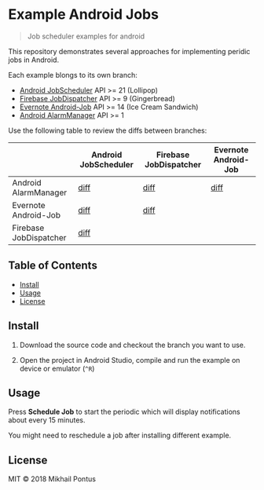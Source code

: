 # Example Android Jobs

> Job scheduler examples for android

This repository demonstrates several approaches for implementing peridic jobs in Android.

Each example blongs to its own branch:

- [Android JobScheduler](https://github.com/mpontus/ExampleAndroidJobs/tree/AndroidJobScheduler) API >= 21 (Lollipop)
- [Firebase JobDispatcher](https://github.com/mpontus/ExampleAndroidJobs/tree/FirebaseJobDispatcher) API >= 9 (Gingerbread)
- [Evernote Android-Job](https://github.com/mpontus/ExampleAndroidJobs/tree/EvernoteAndroidJob) API >= 14 (Ice Cream Sandwich)
- [Android AlarmManager](https://github.com/mpontus/ExampleAndroidJobs/tree/AndroidAlarmManager) API >= 1

Use the following table to review the diffs between branches:

|                      |Android JobScheduler|Firebase JobDispatcher|Evernote Android-Job|
|----------------------|--------------------|----------------------|--------------------|
|Android AlarmManager  |[diff](https://github.com/mpontus/ExampleAndroidJobs/compare/AndroidJobScheduler...AndroidAlarmManager)|[diff](https://github.com/mpontus/ExampleAndroidJobs/compare/FirebaseJobDispatcher...AndroidAlarmManager)|[diff](https://github.com/mpontus/ExampleAndroidJobs/compare/EvernoteAndroidJob...AndroidAlarmManager)|
|Evernote Android-Job  |[diff](https://github.com/mpontus/ExampleAndroidJobs/compare/AndroidJobScheduler...EvernoteAndroidJob)|[diff](https://github.com/mpontus/ExampleAndroidJobs/compare/FirebaseJobDispatcher...EvernoteAndroidJob)||
|Firebase JobDispatcher|[diff](https://github.com/mpontus/ExampleAndroidJobs/compare/AndroidJobScheduler...FirebaseJobDispatcher)|||

## Table of Contents

- [Install](#install)
- [Usage](#usage)
- [License](#license)

## Install

1. Download the source code and checkout the branch you want to use.

2. Open the project in Android Studio, compile and run the example on device or emulator (`^R`)

## Usage

Press **Schedule Job** to start the periodic which will display notifications about every 15 minutes.

You might need to reschedule a job after installing different example.

## License

MIT © 2018 Mikhail Pontus

